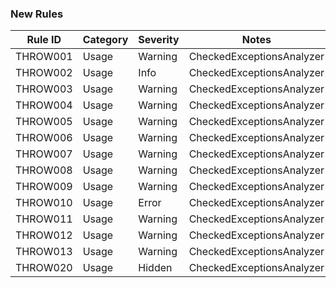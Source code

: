 
### New Rules
Rule ID | Category | Severity | Notes
--------|----------|----------|--------------------
THROW001 | Usage   | Warning  | CheckedExceptionsAnalyzer
THROW002 | Usage   | Info     | CheckedExceptionsAnalyzer
THROW003 | Usage   | Warning  | CheckedExceptionsAnalyzer
THROW004 | Usage   | Warning  | CheckedExceptionsAnalyzer
THROW005 | Usage   | Warning  | CheckedExceptionsAnalyzer
THROW006 | Usage   | Warning  | CheckedExceptionsAnalyzer
THROW007 | Usage   | Warning  | CheckedExceptionsAnalyzer
THROW008 | Usage   | Warning  | CheckedExceptionsAnalyzer
THROW009 | Usage   | Warning  | CheckedExceptionsAnalyzer
THROW010 | Usage   | Error    | CheckedExceptionsAnalyzer
THROW011 | Usage   | Warning  | CheckedExceptionsAnalyzer
THROW012 | Usage   | Warning  | CheckedExceptionsAnalyzer
THROW013 | Usage   | Warning  | CheckedExceptionsAnalyzer
THROW020 | Usage   | Hidden   | CheckedExceptionsAnalyzer
